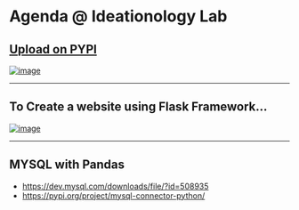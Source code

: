 # Agenda @ Ideationology Lab

## [Upload on PYPI](https://pypi.org/project/vanks/)

[![image](https://user-images.githubusercontent.com/50515418/144895162-62e1681c-a1c4-4f47-ba88-f5905daf6b58.png)](https://github.com/imvickykumar999/Ideationology-Lab/tree/main/Day%205%20-%20pypi)

-------------------------------------------

## To Create a website using Flask Framework...
[![image](https://user-images.githubusercontent.com/50515418/144460525-5dc7d796-86ed-45ed-a496-8a09181275da.png)](https://imvickykumar999.herokuapp.com/news)

----------------------------------------

## MYSQL with Pandas
- https://dev.mysql.com/downloads/file/?id=508935
- https://pypi.org/project/mysql-connector-python/
